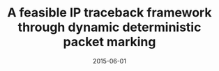 ---
title: "A feasible IP traceback framework through dynamic deterministic packet marking"
authors:
- Yu Shui
- Zhou Wanlei
- Guo Song
- Guo Minyi
date: "2015-06-01"
doi: ""

# Publication type.
# 1 = Conference paper; 2 = Journal article;
# 3 = Preprint Paper; 4 = Report; 5 = Book; 6 = Book section;
# 7 = Thesis; 8 = Patent
publication_types: ["2"]

# Publication name and optional abbreviated publication name.
publication: "*IEEE Transactions on Computers*"
publication_short: "IEEE TC(CCF-A)"

url_pdf: https://scholar.google.com.hk/scholar?output=instlink&q=info:_Br2S2K8JwgJ:scholar.google.com/&hl=en&as_sdt=0,5&scillfp=4215462415927162315&oi=lle
# url_code: ''
# url_dataset: ''
# url_poster: ''
# url_project: ''
# url_slides: ''
# url_video: ''

---